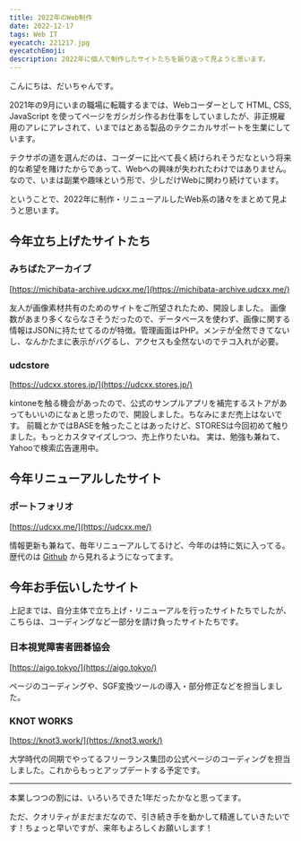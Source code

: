 ```yaml
---
title: 2022年のWeb制作
date: 2022-12-17
tags: Web IT
eyecatch: 221217.jpg
eyecatchEmoji:
description: 2022年に個人で制作したサイトたちを振り返って見ようと思います。
---
```


こんにちは、だいちゃんです。

2021年の9月にいまの職場に転職するまでは、Webコーダーとして HTML, CSS, JavaScript を使ってページをガシガシ作るお仕事をしていましたが、非正規雇用のアレにアレされて、いまではとある製品のテクニカルサポートを生業にしています。

テクサポの道を選んだのは、コーダーに比べて長く続けられそうだなという将来的な希望を賭けたからであって、Webへの興味が失われたわけではありません。なので、いまは副業や趣味という形で、少しだけWebに関わり続けています。

ということで、2022年に制作・リニューアルしたWeb系の諸々をまとめて見ようと思います。

## 今年立ち上げたサイトたち

### みちばたアーカイブ

[https://michibata-archive.udcxx.me/](https://michibata-archive.udcxx.me/)

友人が画像素材共有のためのサイトをご所望されたため、開設しました。
画像数があまり多くならなさそうだったので、データベースを使わず、画像に関する情報はJSONに持たせてるのが特徴。管理画面はPHP。メンテが全然できてないし、なんかたまに表示がバグるし、アクセスも全然ないのでテコ入れが必要。

### udcstore

[https://udcxx.stores.jp/](https://udcxx.stores.jp/)

kintoneを触る機会があったので、公式のサンプルアプリを補完するストアがあってもいいのになぁと思ったので、開設しました。ちなみにまだ売上はないです。
前職とかではBASEを触ったことはあったけど、STORESは今回初めて触りました。もっとカスタマイズしつつ、売上作りたいね。
実は、勉強も兼ねて、Yahooで検索広告運用中。


## 今年リニューアルしたサイト

### ポートフォリオ

[https://udcxx.me/](https://udcxx.me/)

情報更新も兼ねて、毎年リニューアルしてるけど、今年のは特に気に入ってる。
歴代のは [Github](https://github.com/udcxx/portfolio) から見れるようになってます。


## 今年お手伝いしたサイト

上記までは、自分主体で立ち上げ・リニューアルを行ったサイトたちでしたが、こちらは、コーディングなど一部分を請け負ったサイトたちです。

### 日本視覚障害者囲碁協会

[https://aigo.tokyo/](https://aigo.tokyo/)

ページのコーディングや、SGF変換ツールの導入・部分修正などを担当しました。

### KNOT WORKS

[https://knot3.work/](https://knot3.work/)

大学時代の同期でやってるフリーランス集団の公式ページのコーディングを担当しました。これからもっとアップデートする予定です。


---

本業しつつの割には、いろいろできた1年だったかなと思ってます。

ただ、クオリティがまだまだなので、引き続き手を動かして精進していきたいです！ちょっと早いですが、来年もよろしくお願いします！